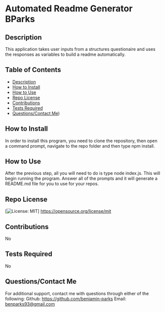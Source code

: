 # Automated Readme Generator BParks

## Description
This application takes user inputs from a structures questionaire and uses the responses as variables to build a readme automatically.

## Table of Contents
- [Description](#Description)
- [How to Install](#How-to-Install)
- [How to Use](#How-to-Use)
- [Repo License](#Repo-License)
- [Contributions](#Contributions)
- [Tests Required](#Tests-Required)
- [Questions/Contact Me](#questionscontact-me))


## How to Install
In order to install this program, you need to clone the repository, then open a command prompt, navigate to the repo folder and then type npm install.

## How to Use
After the previous step, all you will need to do is type node index.js. This will begin running the program. Answer all of the prompts and it will generate a README.md file for you to use for your repos.

## Repo License
[![License: MIT](https://img.shields.io/badge/License-MIT-yellow.svg)] https://opensource.org/license/mit

## Contributions
No

## Tests Required
No

## Questions/Contact Me
For additional support, contact me with questions through either of the following: 
Github: https://github.com/benjamin-parks
Email: benparks93@gmail.com
